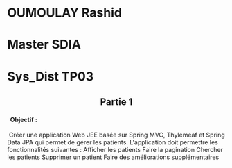 # OUMOULAY Rashid
# Master SDIA
# Sys_Dist TP03

<h2 style="text-align:center">Partie 1</h2>

<h4>&nbsp; Objectif :</h4>
    &nbsp;Créer une application Web JEE basée sur Spring MVC, Thylemeaf et Spring Data JPA qui permet de gérer les patients. L'application doit permettre les fonctionnalités suivantes :
Afficher les patients
Faire la pagination
Chercher les patients
Supprimer un patient
Faire des améliorations supplémentaires
